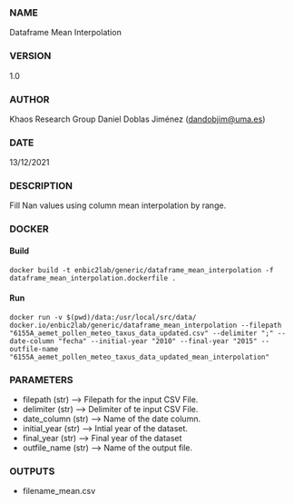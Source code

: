 ### NAME
Dataframe Mean Interpolation

### VERSION
1.0

### AUTHOR
Khaos Research Group
Daniel Doblas Jiménez (dandobjim@uma.es)

### DATE
13/12/2021

### DESCRIPTION
Fill Nan values using column mean interpolation by range.

### DOCKER
#### Build
```shell
docker build -t enbic2lab/generic/dataframe_mean_interpolation -f dataframe_mean_interpolation.dockerfile . 
```
#### Run
```shell
docker run -v $(pwd)/data:/usr/local/src/data/ docker.io/enbic2lab/generic/dataframe_mean_interpolation --filepath "6155A_aemet_pollen_meteo_taxus_data_updated.csv" --delimiter ";" --date-column "fecha" --initial-year "2010" --final-year "2015" --outfile-name "6155A_aemet_pollen_meteo_taxus_data_updated_mean_interpolation"
```

### PARAMETERS
* filepath (str) --> Filepath for the input CSV File.
* delimiter (str) --> Delimiter of te input CSV File.
* date_column (str) --> Name of the date column.
* initial_year (str) --> Intial year of the dataset.
* final_year (str) --> Final year of the dataset
* outfile_name (str) --> Name of the output file.

### OUTPUTS
* filename_mean.csv